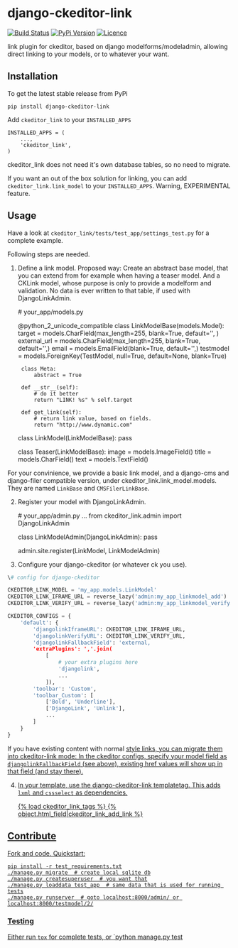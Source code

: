 # django-ckeditor-link


[![Build Status](https://travis-ci.org/bnzk/django-ckeditor-link.svg "Build Status")](https://travis-ci.org/bnzk/django-ckeditor-link/)
[![PyPi Version](https://img.shields.io/pypi/v/django-ckeditor-link.svg "PyPi Version")](https://pypi.python.org/pypi/django-ckeditor-link/)
[![Licence](https://img.shields.io/pypi/l/django-ckeditor-link.svg "Licence")](https://pypi.python.org/pypi/django-ckeditor-link/)


link plugin for ckeditor, based on django modelforms/modeladmin, allowing direct linking to your models, or to whatever your want.


## Installation

To get the latest stable release from PyPi

    pip install django-ckeditor-link

Add `ckeditor_link` to your `INSTALLED_APPS`

    INSTALLED_APPS = (
        ...,
        'ckeditor_link',
    )

ckeditor_link does not need it's own database tables, so no need to migrate.

If you want an out of the box solution for linking, you can add `ckeditor_link.link_model` to your
`INSTALLED_APPS`. Warning, EXPERIMENTAL feature.


## Usage

Have a look at `ckeditor_link/tests/test_app/settings_test.py` for a complete example.

Following steps are needed.

1. Define a link model. Proposed way: Create an abstract base model, that you can extend from for example when
having a teaser model. And a CKLink model, whose purpose is only to provide a modelform and validation. No data is
ever written to that table, if used with DjangoLinkAdmin.


    \# your_app/models.py

    @python_2_unicode_compatible
    class LinkModelBase(models.Model):
        target = models.CharField(max_length=255, blank=True, default='', )
        external_url = models.CharField(max_length=255, blank=True, default='',)
        email = models.EmailField(blank=True, default='',)
        testmodel = models.ForeignKey(TestModel, null=True, default=None, blank=True)

        class Meta:
            abstract = True

        def __str__(self):
            # do it better
            return "LINK! %s" % self.target

        def get_link(self):
            # return link value, based on fields.
            return "http://www.dynamic.com"


    class LinkModel(LinkModelBase):
        pass


    class Teaser(LinkModelBase):
        image = models.ImageField()
        title = models.CharField()
        text = models.TextField()


For your convinience, we provide a basic link model, and a django-cms and django-filer compatible version, under
ckeditor_link.link_model.models. They are named `LinkBase` and `CMSFilerLinkBase`.


2. Register your model with DjangoLinkAdmin.


    \# your_app/admin.py
    ...
    from ckeditor_link.admin import DjangoLinkAdmin

    class LinkModelAdmin(DjangoLinkAdmin):
        pass

    admin.site.register(LinkModel, LinkModelAdmin)


3. Configure your django-ckeditor (or whatever ck you use).

```python
\# config for django-ckeditor

CKEDITOR_LINK_MODEL = 'my_app.models.LinkModel'
CKEDITOR_LINK_IFRAME_URL = reverse_lazy('admin:my_app_linkmodel_add')
CKEDITOR_LINK_VERIFY_URL = reverse_lazy('admin:my_app_linkmodel_verify')

CKEDITOR_CONFIGS = {
    'default': {
        'djangolinkIframeURL': CKEDITOR_LINK_IFRAME_URL,
        'djangolinkVerifyURL': CKEDITOR_LINK_VERIFY_URL,
        'djangolinkFallbackField': 'external,
        'extraPlugins': ','.join(
            [
                # your extra plugins here
                'djangolink',
                ...
            ]),
        'toolbar': 'Custom',
        'toolbar_Custom': [
            ['Bold', 'Underline'],
            ['DjangoLink', 'Unlink'],
            ...
        ]
    }
}
```


If you have existing content with normal <a href=""> style links, you can migrate them into ckeditor-link mode:
In the ckeditor configs, specify your model field as `djangolinkFallbackField` (see above), existing href values will
show up in that field (and stay there).


4. In your template, use the django-ckeditor-link templatetag. This adds `lxml` and `cssselect` as dependencies.

    {% load ckeditor_link_tags %}
    {% object.html_field|ckeditor_link_add_link %}


## Contribute

Fork and code. Quickstart:

    pip install -r test_requirements.txt
    ./manage.py migrate  # create local sqlite db
    ./manage.py createsuperuser  # you want that
    ./manage.py loaddata test_app  # same data that is used for running tests
    ./manage.py runserver  # goto localhost:8000/admin/ or localhost:8000/testmodel/2/


### Testing

Either run `tox` for complete tests, or `python manage.py test

